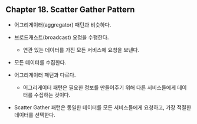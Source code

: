 
## Chapter 18. Scatter Gather Pattern

* 어그리게이터(aggregator) 패턴과 비슷하다.
* 브로드캐스트(broadcast) 요청을 수행한다.
    * 연관 있는 데이터를 가진 모든 서비스에 요청을 보낸다.
* 모든 데이터를 수집한다.

* 어그리게이터 패턴과 다르다.
    * 어그리게이터 패턴은 필요한 정보를 만들어주기 위해 다른 서비스들에게 데이터를 수집하는 것이다.
* Scatter Gather 패턴은 동일한 데이터를 모든 서비스들에게 요청하고, 가장 적절한 데이터를 선택한다.
